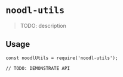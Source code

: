 # `noodl-utils`

> TODO: description

## Usage

```
const noodlUtils = require('noodl-utils');

// TODO: DEMONSTRATE API
```
